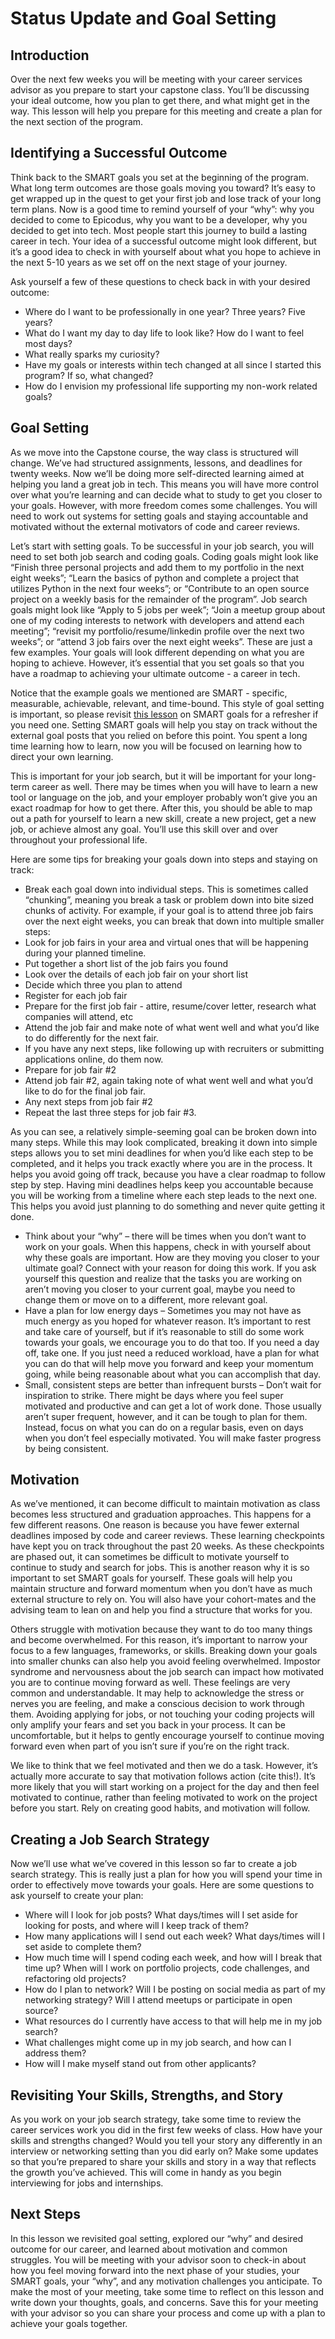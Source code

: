 # Status Update and Goal Setting 

## Introduction 

Over the next few weeks you will be meeting with your career services advisor as you prepare to start your capstone class. You’ll be discussing your ideal outcome, how you plan to get there, and what might get in the way. This lesson will help you prepare for this meeting and create a plan for the next section of the program. 

## Identifying a Successful Outcome

Think back to the SMART goals you set at the beginning of the program. What long term outcomes are those goals moving you toward? It’s easy to get wrapped up in the quest to get your first job and lose track of your long term plans. Now is a good time to remind yourself of your “why”: why you decided to come to Epicodus, why you want to be a developer, why you decided to get into tech. Most people start this journey to build a lasting career in tech. Your idea of a successful outcome might look different, but it’s a good idea to check in with yourself about what you hope to achieve in the next 5-10 years as we set off on the next stage of your journey. 

Ask yourself a few of these questions to check back in with your desired outcome:

* Where do I want to be professionally in one year? Three years? Five years? 
* What do I want my day to day life to look like? How do I want to feel most days? 
* What really sparks my curiosity? 
* Have my goals or interests within tech changed at all since I started this program? If so, what changed?
* How do I envision my professional life supporting my non-work related goals? 

## Goal Setting 

As we move into the Capstone course, the way class is structured will change. We’ve had structured assignments, lessons, and deadlines for twenty weeks. Now we’ll be doing more self-directed learning aimed at helping you land a great job in tech. This means you will have more control over what you’re learning and can decide what to study to get you closer to your goals. However, with more freedom comes some challenges. You will need to work out systems for setting goals and staying accountable and motivated without the external motivators of code and career reviews.

Let’s start with setting goals. To be successful in your job search, you will need to set both job search and coding goals. Coding goals might look like “Finish three personal projects and add them to my portfolio in the next eight weeks”; “Learn the basics of python and complete a project that utilizes Python in the next four weeks”; or “Contribute to an open source project on a weekly basis for the remainder of the program”.  Job search goals might look like “Apply to 5 jobs per week”; “Join a meetup group about one of my coding interests to network with developers and attend each meeting”; “revisit my portfolio/resume/linkedin profile over the next two weeks”; or “attend 3 job fairs over the next eight weeks”. These are just a few examples. Your goals will look different depending on what you are hoping to achieve. However, it’s essential that you set goals so that you have a roadmap to achieving your  ultimate outcome - a career in tech.

Notice that the example goals we mentioned are SMART - specific, measurable, achievable, relevant, and time-bound. This style of goal setting is important, so please revisit [this lesson](https://full-time.learnhowtoprogram.com/career-services/applying-for-internships-and-jobs/goal-setting-&-career-services-overview---part-2) on SMART goals for a refresher if you need one. Setting SMART goals will help you stay on track without the external goal posts that you relied on before this point. You spent a long time learning how to learn, now you will be focused on learning how to direct your own learning. 

This is important for your job search, but it will be important for your long-term career as well. There may be times when you will have to learn a new tool or language on the job, and your employer probably won’t give you an exact roadmap for how to get there. After this, you should be able to map out a path for yourself to learn a new skill, create a new project, get a new job,  or achieve almost any goal. You’ll use this skill over and over throughout your professional life. 

Here are some tips for breaking your goals down into steps and staying on track:

* Break each goal down into individual steps. This is sometimes called “chunking”, meaning you break a task or problem down into bite sized chunks of activity.  For example, if your goal is to attend three job fairs over the next eight weeks, you can break that down into multiple smaller steps: 
* Look for job fairs in your area and virtual ones that will be happening during your planned timeline. 
* Put together a short list of the job fairs you found
* Look over the details of each job fair on your short list
* Decide which three you plan to attend
* Register for each job fair
* Prepare for the first job fair - attire, resume/cover letter, research what companies will attend, etc
* Attend the job fair and make note of what went well and what you’d like to do differently for the next fair. 
* If you have any next steps, like following up with recruiters or submitting applications online, do them now. 
* Prepare for job fair #2 
* Attend job fair #2, again taking note of what went well and what you’d like to do for the final job fair. 
* Any next steps from job fair #2
* Repeat the last three steps for job fair #3. 

As you can see, a relatively simple-seeming goal can be broken down into many steps. While this may look complicated, breaking it down into simple steps allows you to set mini deadlines for when you’d like each step to be completed, and it helps you track exactly where you are in the process. It helps you avoid going off track, because you have a clear roadmap to follow step by step. Having mini deadlines helps keep you accountable because you will be working from a timeline where each step leads to the next one. This helps you avoid just planning to do something and never quite getting it done. 

* Think about your “why” – there will be times when you don’t want to work on your goals. When this happens, check in with yourself about why these goals are important. How are they moving you closer to your ultimate goal? Connect with your reason for doing this work. If you ask yourself this question and realize that the tasks you are working on aren’t moving you closer to your current goal, maybe you need to change them or move on to a different, more relevant goal. 
* Have a plan for low energy days – Sometimes you may not have as much energy as you hoped for whatever reason. It’s important to rest and take care of yourself, but if it’s reasonable to still do some work towards your goals, we encourage you to do that too. If you need a day off, take one. If you just need a reduced workload, have a plan for what you can do that will help move you forward and keep your momentum going, while being reasonable about what you can accomplish that day. 
* Small, consistent steps are better than infrequent bursts – Don’t wait for inspiration to strike. There might be days where you feel super motivated and productive and can get a lot of work done. Those usually aren’t super frequent, however, and it can be tough to plan for them. Instead, focus on what you can do on a regular basis, even on days when you don’t feel especially motivated. You will make faster progress by being consistent. 

## Motivation

As we’ve mentioned, it can become difficult to maintain motivation as class becomes less structured and graduation approaches. This happens for a few different reasons. One reason is because you have fewer external deadlines imposed by code and career reviews. These learning checkpoints have kept you on track throughout the past 20 weeks. As these checkpoints are phased out, it can sometimes be difficult to motivate yourself to continue to study and search for jobs. This is another reason why it is so important to set SMART goals for yourself. These goals will help you maintain structure and forward momentum when you don’t have as much external structure to rely on. You will also have your cohort-mates and the advising team to lean on and help you find a structure that works for you. 

Others struggle with motivation because they want to do too many things and become overwhelmed. For this reason, it’s important to narrow your focus to a few languages, frameworks, or skills. Breaking down your goals into smaller chunks can also help you avoid feeling overwhelmed. Impostor syndrome and nervousness about the job search can impact how motivated you are to continue moving forward as well. These feelings are very common and understandable. It may help to acknowledge the stress or nerves you are feeling, and make a conscious decision to work through them. Avoiding applying for jobs, or not touching your coding projects will only amplify your fears and set you back in your process. It can be uncomfortable, but it helps to gently encourage yourself to continue moving forward even when part of you isn’t sure if you’re on the right track. 

We like to think that we feel motivated and then we do a task. However, it’s actually more accurate to say that motivation follows action (cite this!). It’s more likely that you will start working on a project for the day and then feel motivated to continue, rather than feeling motivated to work on the project before you start. Rely on creating good habits, and motivation will follow.

## Creating a Job Search Strategy 

Now we’ll use what we’ve covered in this lesson so far to create a job search strategy. This is really just a plan for how you will spend your time in order to effectively move towards your goals. Here are some questions to ask yourself to create your plan: 

* Where will I look for job posts? What days/times will I set aside for looking for posts, and where will I keep track of them? 
* How many applications will I send out each week? What days/times will I set aside to complete them? 
* How much time will I spend coding each week, and how will I break that time up? When will I work on portfolio projects, code challenges, and refactoring old projects? 
* How do I plan to network? Will I be posting on social media as part of my networking strategy? Will I attend meetups or participate in open source? 
* What resources do I currently have access to that will help me in my job search? 
* What challenges might come up in my job search, and how can I address them? 
* How will I make myself stand out from other applicants? 
  
## Revisiting Your Skills, Strengths, and Story

As you work on your job search strategy, take some time to review the career services work you did in the first few weeks of class. How have your skills and strengths changed? Would you tell your story any differently in an interview or networking setting than you did early on? Make some updates so that you’re prepared to share your skills and story in a way that reflects the growth you’ve achieved. This will come in handy as you begin interviewing for jobs and internships.

## Next Steps 

In this lesson we revisited goal setting, explored our “why” and desired outcome for our career, and learned about motivation and common struggles. You will be meeting with your advisor soon to check-in about how you feel moving forward into the next phase of your studies, your SMART goals,  your “why”, and any motivation challenges you anticipate. To make the most of your meeting, take some time to reflect on this lesson and write down your thoughts, goals, and concerns. Save this for your meeting with your advisor so you can share your process and come up with a plan to achieve your goals together. 

